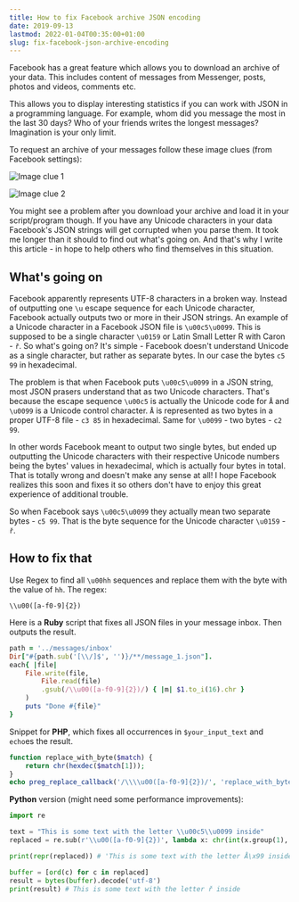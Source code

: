 ```yaml
---
title: How to fix Facebook archive JSON encoding
date: 2019-09-13
lastmod: 2022-01-04T00:35:00+01:00
slug: fix-facebook-json-archive-encoding
---
```


Facebook has a great feature which allows you to download an archive of your data. This includes content of messages from Messenger, posts, photos and videos, comments etc.

This allows you to display interesting statistics if you can work with JSON in a programming language. For example, whom did you message the most in the last 30 days? Who of your friends writes the longest messages? Imagination is your only limit.

To request an archive of your messages follow these image clues (from Facebook settings):

![Image clue 1](https://i.imgur.com/36BOBKr.png)

![Image clue 2](https://i.imgur.com/Uun4uJe.png)

You might see a problem after you download your archive and load it in your script/program though. If you have any Unicode characters in your data Facebook's JSON strings will get corrupted when you parse them. It took me longer than it should to find out what's going on. And that's why I write this article - in hope to help others who find themselves in this situation.

## What's going on

Facebook apparently represents UTF-8 characters in a broken way. Instead of outputting one `\u` escape sequence for each Unicode character, Facebook actually outputs two or more in their JSON strings. An example of a Unicode character in a Facebook JSON file is `\u00c5\u0099`. This is supposed to be a single character `\u0159` or Latin Small Letter R with Caron - `ř`. So what's going on? It's simple - Facebook doesn't understand Unicode as a single character, but rather as separate bytes. In our case the bytes `c5 99` in hexadecimal.

The problem is that when Facebook puts `\u00c5\u0099` in a JSON string, most JSON prasers understand that as two Unicode characters. That's because the escape sequence `\u00c5` is actually the Unicode code for `Å` and `\u0099` is a Unicode control character. `Å` is represented as two bytes in a proper UTF-8 file - `c3 85` in hexadecimal. Same for `\u0099` - two bytes - `c2 99`.

In other words Facebook meant to output two single bytes, but ended up outputting the Unicode characters with their respective Unicode numbers being the bytes' values in hexadecimal, which is actually four bytes in total. That is totally wrong and doesn't make any sense at all! I hope Facebook realizes this soon and fixes it so others don't have to enjoy this great experience of additional trouble.

So when Facebook says `\u00c5\u0099` they actually mean two separate bytes - `c5 99`. That is the byte sequence for the Unicode character `\u0159` - `ř`.

## How to fix that

Use Regex to find all `\u00hh` sequences and replace them with the byte with the value of `hh`. The regex:

```regex
\\u00([a-f0-9]{2})
```

Here is a **Ruby** script that fixes all JSON files in your message inbox. Then outputs the result.

```ruby
path = '../messages/inbox'
Dir["#{path.sub('[\\/]$', '')}/**/message_1.json"].
each{ |file|
    File.write(file,
        File.read(file)
        .gsub(/\\u00([a-f0-9]{2})/) { |m| $1.to_i(16).chr }
    )
    puts "Done #{file}"
}
```

Snippet for **PHP**, which fixes all occurrences in `$your_input_text` and `echo`es the result.

```php
function replace_with_byte($match) {
    return chr(hexdec($match[1]));
}
echo preg_replace_callback('/\\\\u00([a-f0-9]{2})/', 'replace_with_byte', $your_input_text);
```

**Python** version (might need some performance improvements):

```python
import re

text = "This is some text with the letter \\u00c5\\u0099 inside"
replaced = re.sub(r'\\u00([a-f0-9]{2})', lambda x: chr(int(x.group(1), 16)), text)

print(repr(replaced)) # 'This is some text with the letter Å\x99 inside'

buffer = [ord(c) for c in replaced]
result = bytes(buffer).decode('utf-8')
print(result) # This is some text with the letter ř inside
```

